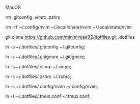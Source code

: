 MacOS

rm .gitconfig .vimrc .zshrc

rm -rf ~/.config/nvim ~/.local/share/nvim ~/.local/state/nvim

git clone https://github.com/miniminjae92/dotfiles.git .dotfiles

ln -s ~/.dotfiles/.gitconfig ~/.gitconfig;

ln -s ~/.dotfiles/.gitignore ~/.gitignore;

ln -s ~/.dotfiles/.vimrc ~/.vimrc;

ln -s ~/.dotfiles/.zshrc ~/.zshrc;

ln -s ~/.dotfiles/.config/nvim ~/.config/nvim;

ln -s ~/.dotfiles/.tmux.conf ~/.tmux.conf;
